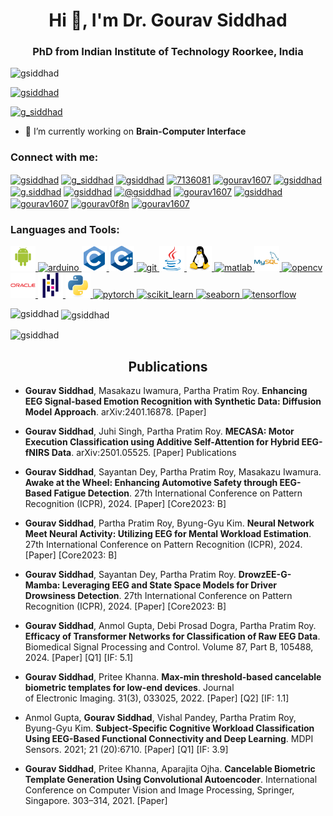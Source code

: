 <h1 align="center">Hi 👋, I'm Dr. Gourav Siddhad</h1>
<h3 align="center">PhD from Indian Institute of Technology Roorkee, India</h3>

<p align="left"> <img src="https://komarev.com/ghpvc/?username=gsiddhad&label=Profile%20views&color=0e75b6&style=flat" alt="gsiddhad" /> </p>

<p align="left"> <a href="https://github.com/ryo-ma/github-profile-trophy"><img src="https://github-profile-trophy.vercel.app/?username=gsiddhad" alt="gsiddhad" /></a> </p>

<p align="left"> <a href="https://twitter.com/g_siddhad" target="blank"><img src="https://img.shields.io/twitter/follow/g_siddhad?logo=twitter&style=for-the-badge" alt="g_siddhad" /></a> </p>

- 🔭 I’m currently working on **Brain-Computer Interface**

<h3 align="left">Connect with me:</h3>
<p align="left">
<a href="https://dev.to/gsiddhad" target="blank"><img align="center" src="https://raw.githubusercontent.com/rahuldkjain/github-profile-readme-generator/master/src/images/icons/Social/devto.svg" alt="gsiddhad" height="30" width="40" /></a>
<a href="https://twitter.com/g_siddhad" target="blank"><img align="center" src="https://raw.githubusercontent.com/rahuldkjain/github-profile-readme-generator/master/src/images/icons/Social/twitter.svg" alt="g_siddhad" height="30" width="40" /></a>
<a href="https://linkedin.com/in/gsiddhad" target="blank"><img align="center" src="https://raw.githubusercontent.com/rahuldkjain/github-profile-readme-generator/master/src/images/icons/Social/linked-in-alt.svg" alt="gsiddhad" height="30" width="40" /></a>
<a href="https://stackoverflow.com/users/7136081" target="blank"><img align="center" src="https://raw.githubusercontent.com/rahuldkjain/github-profile-readme-generator/master/src/images/icons/Social/stack-overflow.svg" alt="7136081" height="30" width="40" /></a>
<a href="https://kaggle.com/gourav1607" target="blank"><img align="center" src="https://raw.githubusercontent.com/rahuldkjain/github-profile-readme-generator/master/src/images/icons/Social/kaggle.svg" alt="gourav1607" height="30" width="40" /></a>
<a href="https://fb.com/gsiddhad" target="blank"><img align="center" src="https://raw.githubusercontent.com/rahuldkjain/github-profile-readme-generator/master/src/images/icons/Social/facebook.svg" alt="gsiddhad" height="30" width="40" /></a>
<a href="https://instagram.com/g.siddhad" target="blank"><img align="center" src="https://raw.githubusercontent.com/rahuldkjain/github-profile-readme-generator/master/src/images/icons/Social/instagram.svg" alt="g.siddhad" height="30" width="40" /></a>
<a href="https://dribbble.com/gsiddhad" target="blank"><img align="center" src="https://raw.githubusercontent.com/rahuldkjain/github-profile-readme-generator/master/src/images/icons/Social/dribbble.svg" alt="gsiddhad" height="30" width="40" /></a>
<a href="https://medium.com/@gsiddhad" target="blank"><img align="center" src="https://raw.githubusercontent.com/rahuldkjain/github-profile-readme-generator/master/src/images/icons/Social/medium.svg" alt="@gsiddhad" height="30" width="40" /></a>
<a href="https://www.codechef.com/users/gourav1607" target="blank"><img align="center" src="https://cdn.jsdelivr.net/npm/simple-icons@3.1.0/icons/codechef.svg" alt="gourav1607" height="30" width="40" /></a>
<a href="https://www.hackerrank.com/gsiddhad" target="blank"><img align="center" src="https://raw.githubusercontent.com/rahuldkjain/github-profile-readme-generator/master/src/images/icons/Social/hackerrank.svg" alt="gsiddhad" height="30" width="40" /></a>
<a href="https://codeforces.com/profile/gourav1607" target="blank"><img align="center" src="https://raw.githubusercontent.com/rahuldkjain/github-profile-readme-generator/master/src/images/icons/Social/codeforces.svg" alt="gourav1607" height="30" width="40" /></a>
<a href="https://auth.geeksforgeeks.org/user/gourav0f8n" target="blank"><img align="center" src="https://raw.githubusercontent.com/rahuldkjain/github-profile-readme-generator/master/src/images/icons/Social/geeks-for-geeks.svg" alt="gourav0f8n" height="30" width="40" /></a>
<a href="https://www.topcoder.com/members/gourav1607" target="blank"><img align="center" src="https://raw.githubusercontent.com/rahuldkjain/github-profile-readme-generator/master/src/images/icons/Social/topcoder.svg" alt="gourav1607" height="30" width="40" /></a>
</p>

<h3 align="left">Languages and Tools:</h3>
<p align="left"> <a href="https://developer.android.com" target="_blank" rel="noreferrer"> <img src="https://raw.githubusercontent.com/devicons/devicon/master/icons/android/android-original-wordmark.svg" alt="android" width="40" height="40"/> </a> <a href="https://www.arduino.cc/" target="_blank" rel="noreferrer"> <img src="https://cdn.worldvectorlogo.com/logos/arduino-1.svg" alt="arduino" width="40" height="40"/> </a> <a href="https://www.cprogramming.com/" target="_blank" rel="noreferrer"> <img src="https://raw.githubusercontent.com/devicons/devicon/master/icons/c/c-original.svg" alt="c" width="40" height="40"/> </a> <a href="https://www.w3schools.com/cpp/" target="_blank" rel="noreferrer"> <img src="https://raw.githubusercontent.com/devicons/devicon/master/icons/cplusplus/cplusplus-original.svg" alt="cplusplus" width="40" height="40"/> </a> <a href="https://git-scm.com/" target="_blank" rel="noreferrer"> <img src="https://www.vectorlogo.zone/logos/git-scm/git-scm-icon.svg" alt="git" width="40" height="40"/> </a> <a href="https://www.java.com" target="_blank" rel="noreferrer"> <img src="https://raw.githubusercontent.com/devicons/devicon/master/icons/java/java-original.svg" alt="java" width="40" height="40"/> </a> <a href="https://www.linux.org/" target="_blank" rel="noreferrer"> <img src="https://raw.githubusercontent.com/devicons/devicon/master/icons/linux/linux-original.svg" alt="linux" width="40" height="40"/> </a> <a href="https://www.mathworks.com/" target="_blank" rel="noreferrer"> <img src="https://upload.wikimedia.org/wikipedia/commons/2/21/Matlab_Logo.png" alt="matlab" width="40" height="40"/> </a> <a href="https://www.mysql.com/" target="_blank" rel="noreferrer"> <img src="https://raw.githubusercontent.com/devicons/devicon/master/icons/mysql/mysql-original-wordmark.svg" alt="mysql" width="40" height="40"/> </a> <a href="https://opencv.org/" target="_blank" rel="noreferrer"> <img src="https://www.vectorlogo.zone/logos/opencv/opencv-icon.svg" alt="opencv" width="40" height="40"/> </a> <a href="https://www.oracle.com/" target="_blank" rel="noreferrer"> <img src="https://raw.githubusercontent.com/devicons/devicon/master/icons/oracle/oracle-original.svg" alt="oracle" width="40" height="40"/> </a> <a href="https://pandas.pydata.org/" target="_blank" rel="noreferrer"> <img src="https://raw.githubusercontent.com/devicons/devicon/2ae2a900d2f041da66e950e4d48052658d850630/icons/pandas/pandas-original.svg" alt="pandas" width="40" height="40"/> </a> <a href="https://www.python.org" target="_blank" rel="noreferrer"> <img src="https://raw.githubusercontent.com/devicons/devicon/master/icons/python/python-original.svg" alt="python" width="40" height="40"/> </a> <a href="https://pytorch.org/" target="_blank" rel="noreferrer"> <img src="https://www.vectorlogo.zone/logos/pytorch/pytorch-icon.svg" alt="pytorch" width="40" height="40"/> </a> <a href="https://scikit-learn.org/" target="_blank" rel="noreferrer"> <img src="https://upload.wikimedia.org/wikipedia/commons/0/05/Scikit_learn_logo_small.svg" alt="scikit_learn" width="40" height="40"/> </a> <a href="https://seaborn.pydata.org/" target="_blank" rel="noreferrer"> <img src="https://seaborn.pydata.org/_images/logo-mark-lightbg.svg" alt="seaborn" width="40" height="40"/> </a> <a href="https://www.tensorflow.org" target="_blank" rel="noreferrer"> <img src="https://www.vectorlogo.zone/logos/tensorflow/tensorflow-icon.svg" alt="tensorflow" width="40" height="40"/> </a> </p>

<p><img align="left" src="https://github-readme-stats.vercel.app/api/top-langs?username=gsiddhad&show_icons=true&locale=en&layout=compact" alt="gsiddhad" /></p>

<p>&nbsp;<img align="center" src="https://github-readme-stats.vercel.app/api?username=gsiddhad&show_icons=true&locale=en" alt="gsiddhad" /></p>

<p><img align="center" src="https://github-readme-streak-stats.herokuapp.com/?user=gsiddhad&" alt="gsiddhad" /></p>

<h2 align="center">Publications</h2>

- **Gourav Siddhad**, Masakazu Iwamura, Partha Pratim Roy. **Enhancing EEG Signal-based Emotion Recognition with Synthetic Data: Diffusion Model Approach**. arXiv:2401.16878.
[Paper]

- **Gourav Siddhad**, Juhi Singh, Partha Pratim Roy. **MECASA: Motor Execution Classification using Additive Self-Attention for Hybrid EEG-fNIRS Data**. arXiv:2501.05525.
[Paper]
Publications

- **Gourav Siddhad**, Sayantan Dey, Partha Pratim Roy, Masakazu Iwamura. **Awake at the Wheel: Enhancing Automotive Safety through EEG-Based Fatigue Detection**. 27th International Conference on Pattern Recognition (ICPR), 2024.
[Paper] [Core2023: B]

- **Gourav Siddhad**, Partha Pratim Roy, Byung-Gyu Kim. **Neural Network Meet Neural Activity: Utilizing EEG for Mental Workload Estimation**. 27th International Conference on Pattern Recognition (ICPR), 2024.
[Paper] [Core2023: B]

- **Gourav Siddhad**, Sayantan Dey, Partha Pratim Roy. **DrowzEE-G-Mamba: Leveraging EEG and State Space Models for Driver Drowsiness Detection**. 27th International Conference on Pattern Recognition (ICPR), 2024.
[Paper] [Core2023: B]

- **Gourav Siddhad**, Anmol Gupta, Debi Prosad Dogra, Partha Pratim Roy. **Efficacy of Transformer Networks for Classification of Raw EEG Data**. Biomedical Signal Processing and Control. Volume 87, Part B, 105488, 2024.
[Paper] [Q1] [IF: 5.1]

- **Gourav Siddhad**, Pritee Khanna. **Max-min threshold-based cancelable biometric templates for low-end devices**. Journal of Electronic Imaging. 31(3), 033025, 2022.
[Paper] [Q2] [IF: 1.1]

- Anmol Gupta, **Gourav Siddhad**, Vishal Pandey, Partha Pratim Roy, Byung-Gyu Kim. **Subject-Specific Cognitive Workload Classification Using EEG-Based Functional Connectivity and Deep Learning**. MDPI Sensors. 2021; 21 (20):6710.
[Paper] [Q1] [IF: 3.9]

- **Gourav Siddhad**, Pritee Khanna, Aparajita Ojha. **Cancelable Biometric Template Generation Using Convolutional Autoencoder**. International Conference on Computer Vision and Image Processing, Springer, Singapore. 303–314, 2021.
[Paper]
